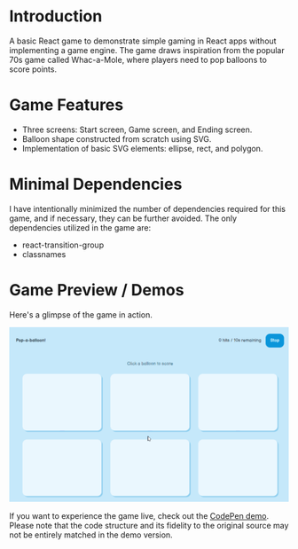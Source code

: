 # Introduction

A basic React game to demonstrate simple gaming in React apps without implementing a game engine. The game draws inspiration from the popular 70s game called Whac-a-Mole, where players need to pop balloons to score points.

# Game Features

- Three screens: Start screen, Game screen, and Ending screen.
- Balloon shape constructed from scratch using SVG.
- Implementation of basic SVG elements: ellipse, rect, and polygon.

# Minimal Dependencies

I have intentionally minimized the number of dependencies required for this game, and if necessary, they can be further avoided. The only dependencies utilized in the game are:

- react-transition-group
- classnames

# Game Preview / Demos

Here's a glimpse of the game in action.

![Pop-a-balloon Game preview](https://github.com/c99rahul/pop-a-balloon/blob/main/preview.gif)

If you want to experience the game live, check out the [CodePen demo](https://codepen.io/_rahul/pen/GRwQvZY). Please note that the code structure and its fidelity to the original source may not be entirely matched in the demo version.
